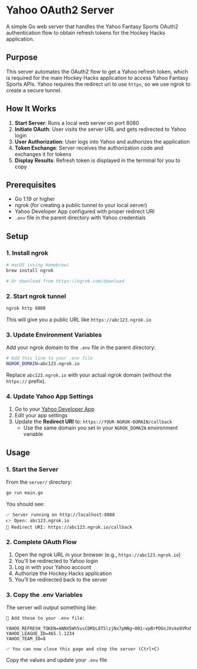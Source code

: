 # Yahoo OAuth2 Server

A simple Go web server that handles the Yahoo Fantasy Sports OAuth2 authentication flow to obtain refresh tokens for the Hockey Hacks application.

## Purpose

This server automates the OAuth2 flow to get a Yahoo refresh token, which is required for the main Hockey Hacks application to access Yahoo Fantasy Sports APIs. Yahoo requires the redirect uri to use `https`, so we use ngrok to create a secure tunnel.

## How It Works

1. **Start Server**: Runs a local web server on port 8080
2. **Initiate OAuth**: User visits the server URL and gets redirected to Yahoo login
3. **User Authorization**: User logs into Yahoo and authorizes the application
4. **Token Exchange**: Server receives the authorization code and exchanges it for tokens
5. **Display Results**: Refresh token is displayed in the terminal for you to copy

## Prerequisites

- Go 1.19 or higher
- ngrok (for creating a public tunnel to your local server)
- Yahoo Developer App configured with proper redirect URI
- `.env` file in the parent directory with Yahoo credentials

## Setup

### 1. Install ngrok

```bash
# macOS (using Homebrew)
brew install ngrok

# Or download from https://ngrok.com/download
```

### 2. Start ngrok tunnel

```bash
ngrok http 8080
```

This will give you a public URL like `https://abc123.ngrok.io`

### 3. Update Environment Variables

Add your ngrok domain to the `.env` file in the parent directory:

```bash
# Add this line to your .env file
NGROK_DOMAIN=abc123.ngrok.io
```

Replace `abc123.ngrok.io` with your actual ngrok domain (without the `https://` prefix).

### 4. Update Yahoo App Settings

1. Go to your [Yahoo Developer App](https://developer.yahoo.com/apps/)
2. Edit your app settings
3. Update the **Redirect URI** to: `https://YOUR-NGROK-DOMAIN/callback`
   - Use the same domain you set in your `NGROK_DOMAIN` environment variable

## Usage

### 1. Start the Server

From the `server/` directory:

```bash
go run main.go
```

You should see:
```
✅ Server running on http://localhost:8080
👉 Open: abc123.ngrok.io
🔗 Redirect URI: https://abc123.ngrok.io/callback
```

### 2. Complete OAuth Flow

1. Open the ngrok URL in your browser (e.g., `https://abc123.ngrok.io`)
2. You'll be redirected to Yahoo login
3. Log in with your Yahoo account
4. Authorize the Hockey Hacks application
5. You'll be redirected back to the server

### 3. Copy the .env Variables

The server will output something like:

```
📝 Add these to your .env file:

YAHOO_REFRESH_TOKEN=ANNX5Wh5vsCDRbL8T5lzjNx7pNNg~001~vpBrPDGnJXvke8VRxNkvNEef
YAHOO_LEAGUE_ID=465.l.1234
YAHOO_TEAM_ID=8

✅ You can now close this page and stop the server (Ctrl+C)
```

Copy the values and update your `.env` file

